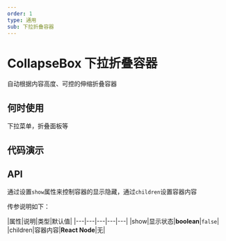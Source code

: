 ```yaml
---
order: 1 
type: 通用
sub: 下拉折叠容器
---
```


# CollapseBox 下拉折叠容器
自动根据内容高度、可控的伸缩折叠容器

## 何时使用
下拉菜单，折叠面板等

## 代码演示
<!-- demo -->

## API
通过设置`show`属性来控制容器的显示隐藏，通过`children`设置容器内容

传参说明如下：

|属性|说明|类型|默认值|
|---|---|---|---|---|
|show|显示状态|**boolean**|`false`|
|children|容器内容|**React Node**|无|
